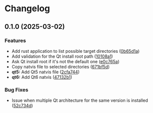 # Changelog

## 0.1.0 (2025-03-02)


### Features

* Add rust application to list possible target directories ([0b65d1a](https://github.com/narnaud/natvis4qt/commit/0b65d1a549441d25e11c1ae48c457f66d12bc974))
* Add validation for the Qt install root path ([10108a1](https://github.com/narnaud/natvis4qt/commit/10108a1e7a8d880fb3dd5964f5f762f90e4dc1df))
* Ask Qt install root if it's not the default one ([e0c765a](https://github.com/narnaud/natvis4qt/commit/e0c765a424d1f7a6086ac9838981c5b02f211289))
* Copy natvis file to selected directories ([671bf5d](https://github.com/narnaud/natvis4qt/commit/671bf5d2523d2f0520f7fcd739c0809df7884fc7))
* **qt5:** Add Qt5 natvis file ([2cfa744](https://github.com/narnaud/natvis4qt/commit/2cfa74400f441ecd06f843d4f15e428287c3bc66))
* **qt6:** Add Qt6 natvis ([47132b1](https://github.com/narnaud/natvis4qt/commit/47132b1eb09c9603948addcd8575e2ee4f48578f))


### Bug Fixes

* Issue when multiple Qt architecture for the same version is installed ([52c734d](https://github.com/narnaud/natvis4qt/commit/52c734d2e247ff22dc618ed438a44a3298bac2b1))
